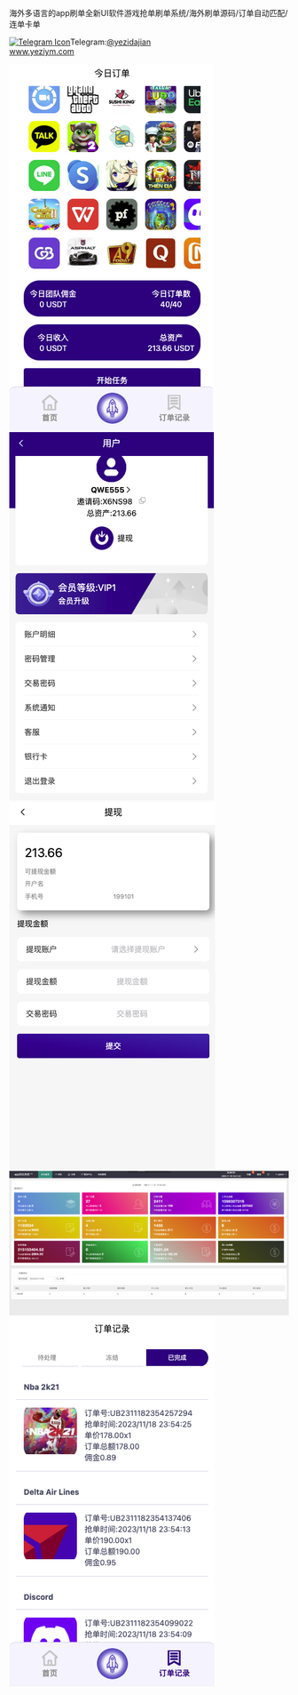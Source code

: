 海外多语言的app刷单全新UI软件游戏抢单刷单系统/海外刷单源码/订单自动匹配/连单卡单<p dir="auto"><a target="_blank" rel="noopener noreferrer nofollow" href="https://camo.githubusercontent.com/d614d90677fbc2e34c7c62ebc68c82379d87a57c4beaf05af65fec7ba6b72e36/68747470733a2f2f63646e2d69636f6e732d706e672e666c617469636f6e2e636f6d2f3531322f323131312f323131313634362e706e67"><img src="https://camo.githubusercontent.com/d614d90677fbc2e34c7c62ebc68c82379d87a57c4beaf05af65fec7ba6b72e36/68747470733a2f2f63646e2d69636f6e732d706e672e666c617469636f6e2e636f6d2f3531322f323131312f323131313634362e706e67" alt="Telegram Icon" style="width: 16px; max-width: 100%;" data-canonical-src="https://cdn-icons-png.flaticon.com/512/2111/2111646.png"></a>Telegram:<a href="https://t.me/yezidajian" rel="nofollow">@yezidajian</a><br><a href="https://www.yeziym.com/">www.yeziym.com</a></p><img src="https://github.com/yeziym/haiwaiduoyuyande_53/blob/main/54u0X.png"><img src="https://github.com/yeziym/haiwaiduoyuyande_53/blob/main/sSbrN.png"><img src="https://github.com/yeziym/haiwaiduoyuyande_53/blob/main/7c2sG.png"><img src="https://github.com/yeziym/haiwaiduoyuyande_53/blob/main/rMAHE.png"><img src="https://github.com/yeziym/haiwaiduoyuyande_53/blob/main/d975A.png">